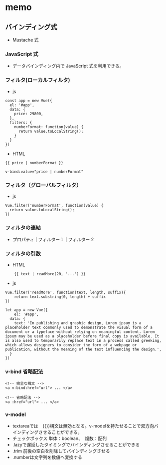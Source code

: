 # memo

## バインディング式

- Mustache 式

### JavaScript 式

- データバインディング内で JavaScript 式を利用できる。

### フィルタ(ローカルフィルタ)

- js

```
const app = new Vue({
  el: '#app',
  data: {
    price: 29800,
  },
  filters: {
    numberFormat: function(value) {
      return value.toLocalString();
    }
  }
})
```

- HTML

```
{{ price | numberFormat }}

v-bind:value="price | numberFormat"
```

### フィルタ（グローバルフィルタ）

- js

```
Vue.filter('numberFormat', function(value) {
  return value.toLocalString();
})
```

### フィルタの連結

- プロパティ | フィルター１ | フィルター 2

### フィルタの引数

- HTML

```
    {{ text | readMore(20, '...') }}

```

- js

```
Vue.filter('readMore', function(text, length, suffix){
	return text.substring(0, length) + suffix
})

let app = new Vue({
	el: '#app',
  data: {
  	text: 'In publishing and graphic design, Lorem ipsum is a placeholder text commonly used to demonstrate the visual form of a document or a typeface without relying on meaningful content. Lorem ipsum may be used as a placeholder before final copy is available. It is also used to temporarily replace text in a process called greeking, which allows designers to consider the form of a webpage or publication, without the meaning of the text influencing the design.',
  }
})
```

### v-bind 省略記法

```
<!-- 完全な構文 -->
<a v-bind:href="url"> ... </a>

<!-- 省略記法 -->
<a :href="url"> ... </a>
```

### v-model
- textareaでは　{{}}構文は無効となる。v-modelを持たせることで双方向バインディングさせることができる。
- チェックボックス 単体：boolean、　複数：配列
- .lazyで遅延したタイミングでバインディングさせることができる
- .trim 前後の空白を削除してバインディングさせる
- .numberは文字列を数値へ変換する
